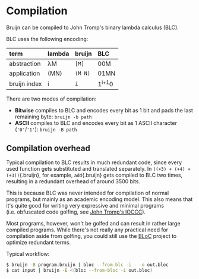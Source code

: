 # Compilation

Bruijn can be compiled to John Tromp's binary lambda calculus (BLC).

BLC uses the following encoding:

| term         | lambda | bruijn  | BLC              |
|:-------------|:-------|:--------|:-----------------|
| abstraction  | λM     | `[M]`   | 00M              |
| application  | (MN)   | `(M N)` | 01MN             |
| bruijn index | i      | `i`     | 1<sup>i+1</sup>0 |

There are two modes of compilation:

-   **Bitwise** compiles to BLC and encodes every bit as 1 bit and pads
    the last remaining byte: `bruijn -b path`
-   **ASCII** compiles to BLC and encodes every bit as 1 ASCII character
    (`'0'`/`'1'`): `bruijn -B path`

## Compilation overhead

Typical compilation to BLC results in much redundant code, since every
used function gets substituted and translated separately. In
`((+3) + (+4) + (+3))`{.bruijn}, for example, `add`{.bruijn} gets
compiled to BLC two times, resulting in a redundant overhead of around
3500 bits.

This is because BLC was never intended for compilation of normal
programs, but mainly as an academic encoding model. This also means that
it's quite good for writing very expressive and minimal programs
(i.e. obfuscated code golfing, see [John Tromp's
IOCCC](https://ioccc.org/2012/tromp/hint.html)).

Most programs, however, won't be golfed and can result in rather large
compiled programs. While there's not really any practical need for
compilation aside from golfing, you could still use the
[BLoC](https://github.com/marvinborner/bloc) project to optimize
redundant terms.

Typical workflow:

``` bash
$ bruijn -B program.bruijn | bloc --from-blc -i - -o out.bloc
$ cat input | bruijn -E <(bloc --from-bloc -i out.bloc)
```
